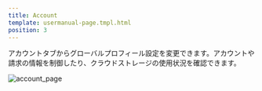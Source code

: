 ```yaml
---
title: Account
template: usermanual-page.tmpl.html
position: 3
---
```


アカウントタブからグローバルプロフィール設定を変更できます。アカウントや請求の情報を制御したり、クラウドストレージの使用状況を確認できます。

![account_page][1]

[1]: /images/platform/account.png "アカウント"

